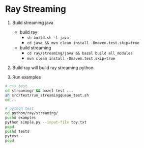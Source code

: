 # Ray Streaming

1. Build streaming java
    * build ray
        * `sh build.sh -l java`
        * `cd java && mvn clean install -Dmaven.test.skip=true`
    * build streaming
        * `cd ray/streaming/java && bazel build all_modules`
        * `mvn clean install -Dmaven.test.skip=true`

2. Build ray will build ray streaming python.

3. Run examples
```bash
# c++ test
cd streaming/ && bazel test ...
sh src/test/run_streamingqueue_test.sh
cd ..

# python test
cd python/ray/streaming/
pushd examples
python simple.py --input-file toy.txt
popd
pushd tests
pytest .
popd
```